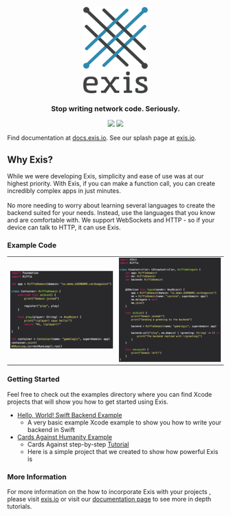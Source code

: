 
<div align="center">
  <img src ="utils/assets/exis-logo.png" height="200" width="150" /> <br>
  <h3>Stop writing network code. Seriously.</h3>

</div>
<div align="center">
  <img src="https://img.shields.io/badge/OS-iOS%209-brightgreen.svg">
  <img src="https://img.shields.io/badge/language-Swift%202-brightgreen.svg">
</div>

Find documentation at [docs.exis.io](http://docs.exis.io). See our splash page at [exis.io](exis.io). 

## Why Exis?
While we were developing Exis, simplicity and ease of use was at our highest priority.  With Exis, if you can make a function call, you can create incredibly complex apps in just minutes.<br><br>
No more needing to worry about learning several languages to create the backend suited for your needs.  Instead, use the languages that you know and are comfortable with.  We support WebSockets and HTTP - so if your device can talk to HTTP, it can use Exis.

### Example Code

<table align="center" border="0">

<tr>
<td> <img src="utils/assets/containerAgent.png"> </td>
<td> <img src="utils/assets/riffleAgent.png"> </td>
</tr>

</table>

### Getting Started
Feel free to check out the examples directory where you can find Xcode projects that will show you how to get started using Exis.
* [Hello, World! Swift Backend Example](https://github.com/exis-io/Exis/tree/master/swift/example)
  * A very basic example Xcode example to show you how to write your backend in Swift
* [Cards Against Humanity Example](https://github.com/exis-io/CardsAgainst)
	* Cards Against step-by-step [Tutorial](http://docs.exis.io/#/pages/samples/SwiftCardsTutorial.md)
	* Here is a simple project that we created to show how powerful Exis is

### More Information
For more information on the how to incorporate Exis with your projects , please visit [exis.io](http://exis.io) or visit our [documentation page](http://docs.exis.io/#/pages/general/Home.md) to see more in depth tutorials.

<!-- 
Notes on setting up environment from scratch

Cloning 
	- Install pip
		- Requirements.txt: docopt, virtualenv
	- Install Go (use GVM or godeps?)
		- Set GOPATH, GOBIN

Python
	- Install gopy
	- Install riffle OR virtualenv (latter is vastly preferred!)

Js
	- Install node, npm, nvm
	- npm link 

Swift
	- 

# To debug and extract the build commands, check golang.org/x/mobile/cmd/gomobile/bind_iosapp.go
# This is where the commands are emitted to create the library 
#
# Make changes, then 'go install' in golang.org/x/mobile/cmd/gomobile

# It seems very, very possible to get non-arm jni auto-bindings out of gomobile.
# golang.org/x/mobile/cmd/gomobile/bind_androidapp.go builds the library with the following env params: 
#
# 	[GOOS=android GOARCH=arm GOARM=7 CC=/home/damouse/code/go/pkg/gomobile/android-ndk-r10e/arm/bin/arm-linux-androideabi-gcc CXX=/home/damouse/code/go/pkg/gomobile/android-ndk-r10e/arm/bin/arm-linux-androideabi-g++ CGO_ENABLED=1]
#
# We can a) switch out native ubuntu params and b) put the library in an x86 location pretty easily. 
# Also, check this out: 
# 	gobind -lang=java github.com/exis-io/core/androidMantle
# Language bindings between java and go

# Orphaned-- don't use yet
ios: 
	# Build using gomobile, generating a framework. Orphaned, but may work

	# Run directly
	# go run ~/code/go/src/golang.org/x/mobile/cmd/gomobile/bind.go -target=ios github.com/exis-io/core/iosMantle

	gomobile bind -target=ios github.com/exis-io/core/iosMantle
	rm -rf swift/iosCrust/RiffleTesterIos/IosMantle.framework
	mv IosMantle.framework swift/iosCrust/RiffleTesterIos/IosMantle.framework

	# Attempt to build a static library cross compiled for ARM. Currently not functional
	# GOARM=7 CGO_ENABLED=1 GOARCH=arm CC_FOR_TARGET=`pwd`/swift/clangwrap.sh CXX_FOR_TARGET=`pwd`/swift/clangwrap.sh go build -buildmode=c-archive -o utils/assets/riffmantle.a core/cMantle/main.go
	# GOARM=7 CGO_ENABLED=1 GOARCH=arm go build -buildmode=c-archive -o utils/assets/riffmantle.a core/cMantle/main.go

	# cp utils/assets/riffmantle.a swift/twopointone/Pod/Classes/riffmantle.a
	# cp utils/assets/riffmantle.h swift/twopointone/Pod/Classes/riffmantle.h
-->

